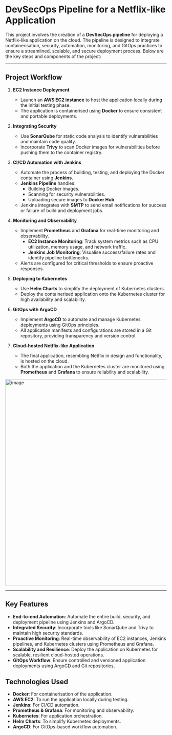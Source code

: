 # DevSecOps Pipeline for a Netflix-like Application  

This project involves the creation of a **DevSecOps pipeline** for deploying a Netflix-like application on the cloud. The pipeline is designed to integrate containerisation, security, automation, monitoring, and GitOps practices to ensure a streamlined, scalable, and secure deployment process. Below are the key steps and components of the project:

---

## Project Workflow  

1. **EC2 Instance Deployment**  
   - Launch an **AWS EC2 instance** to host the application locally during the initial testing phase.  
   - The application is containerised using **Docker** to ensure consistent and portable deployments.  

2. **Integrating Security**  
   - Use **SonarQube** for static code analysis to identify vulnerabilities and maintain code quality.  
   - Incorporate **Trivy** to scan Docker images for vulnerabilities before pushing them to the container registry.  

3. **CI/CD Automation with Jenkins**  
   - Automate the process of building, testing, and deploying the Docker container using **Jenkins**.  
   - **Jenkins Pipeline** handles:  
     - Building Docker images.  
     - Scanning for security vulnerabilities.  
     - Uploading secure images to **Docker Hub**.  
   - Jenkins integrates with **SMTP** to send email notifications for success or failure of build and deployment jobs.  

4. **Monitoring and Observability**  
   - Implement **Prometheus** and **Grafana** for real-time monitoring and observability.  
     - **EC2 Instance Monitoring**: Track system metrics such as CPU utilization, memory usage, and network traffic.  
     - **Jenkins Job Monitoring**: Visualise success/failure rates and identify pipeline bottlenecks.  
   - Alerts are configured for critical thresholds to ensure proactive responses.  

5. **Deploying to Kubernetes**  
   - Use **Helm Charts** to simplify the deployment of Kubernetes clusters.  
   - Deploy the containerised application onto the Kubernetes cluster for high availability and scalability.  

6. **GitOps with ArgoCD**  
   - Implement **ArgoCD** to automate and manage Kubernetes deployments using GitOps principles.  
   - All application manifests and configurations are stored in a Git repository, providing transparency and version control.  

7. **Cloud-hosted Netflix-like Application**  
   - The final application, resembling Netflix in design and functionality, is hosted on the cloud.  
   - Both the application and the Kubernetes cluster are monitored using **Prometheus** and **Grafana** to ensure reliability and scalability.

<img width="644" alt="image" src="https://github.com/user-attachments/assets/3e74fbcf-b175-4f37-80b1-80cdb427ff67">

---

## Key Features  

- **End-to-end Automation**: Automate the entire build, security, and deployment pipeline using Jenkins and ArgoCD.  
- **Integrated Security**: Incorporate tools like SonarQube and Trivy to maintain high security standards.  
- **Proactive Monitoring**: Real-time observability of EC2 instances, Jenkins pipelines, and Kubernetes clusters using Prometheus and Grafana.  
- **Scalability and Resilience**: Deploy the application on Kubernetes for scalable, resilient cloud-hosted operations.  
- **GitOps Workflow**: Ensure controlled and versioned application deployments using ArgoCD and Git repositories.  

## Technologies Used
- **Docker**: For containerisation of the application.
- **AWS EC2**: To run the application locally during testing.
- **Jenkins**: For CI/CD automation.
- **Prometheus & Grafana**: For monitoring and observability.
- **Kubernetes**: For application orchestration.
- **Helm Charts**: To simplify Kubernetes deployments.
- **ArgoCD**: For GitOps-based workflow automation.
